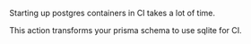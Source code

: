 Starting up postgres containers in CI takes a lot of time.

This action transforms your prisma schema to use sqlite for CI.
